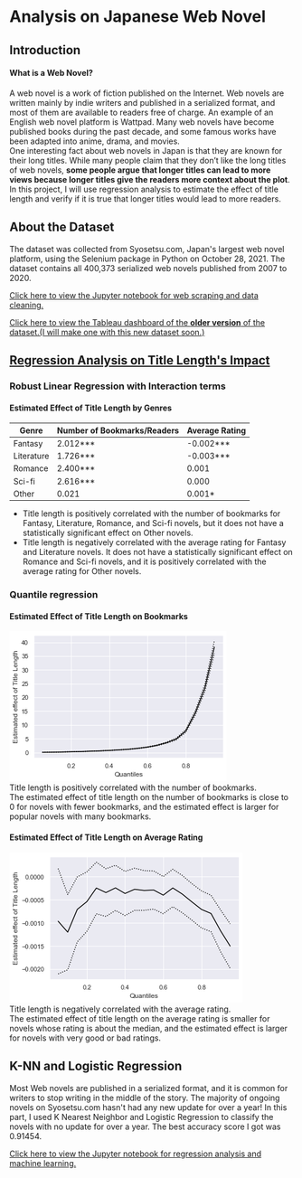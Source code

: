 # Analysis on Japanese Web Novel

## Introduction
#### What is a Web Novel?
A web novel is a work of fiction published on the Internet. Web novels are written mainly by indie writers and published in a serialized format, and most of them are available to readers free of charge. An example of an English web novel platform is Wattpad. Many web novels have become published books during the past decade, and some famous works have been adapted into anime, drama, and movies.<br>
One interesting fact about web novels in Japan is that they are known for their long titles. While many people claim that they don’t like the long titles of web novels, **some people argue that longer titles can lead to more views because longer titles give the readers more context about the plot**. In this project, I will use regression analysis to estimate the effect of title length and verify if it is true that longer titles would lead to more readers.<br>

## About the Dataset
The dataset was collected from Syosetsu.com, Japan's largest web novel platform, using the Selenium package in Python on October 28, 2021. The dataset contains all 400,373 serialized web novels published from 2007 to 2020.<br>

[Click here to view the Jupyter notebook for web scraping and data cleaning.](https://github.com/fangevalee/Portfolio/blob/2dd69babdb34fc252e3a64782892da3cd874637d/WebNovel/Web%20scraping%20with%20Selenium.ipynb)

[Click here to view the Tableau dashboard of the **older version** of the dataset.(I will make one with this new dataset soon.)](https://public.tableau.com/app/profile/eva.lee3016/viz/AnalysisonJapaneseWebNovelTitles/page1)

## [Regression Analysis on Title Length's Impact](https://github.com/fangevalee/Portfolio/blob/24b47c77d160fa8c869c0edf64603aab218c2fa9/WebNovel/Analysis%20on%20Web%20Novel%20Data.ipynb)

### Robust Linear Regression with Interaction terms
#### Estimated Effect of Title Length by Genres
| Genre  | Number of Bookmarks/Readers | Average Rating |
| ------------- | ------------- |------------- |
| Fantasy  | 2.012***  | -0.002*** |
| Literature  | 1.726***  | -0.003*** |
| Romance  | 2.400***  | 0.001 |
| Sci-fi  | 2.616***  | 0.000 |
| Other  | 0.021  | 0.001* |

* Title length is positively correlated with the number of bookmarks for Fantasy, Literature, Romance, and Sci-fi novels, but it does not have a statistically significant effect on Other novels. <br>
* Title length is negatively correlated with the average rating for Fantasy and Literature novels. It does not have a statistically significant effect on Romance and Sci-fi novels, and it is positively correlated with the average rating for Other novels.<br>

### Quantile regression
#### Estimated Effect of Title Length on Bookmarks
![image](https://github.com/fangevalee/Portfolio/blob/66e0c5f4091fc10f223efff81f67ad89fe15ea21/WebNovel/plot1.png)<br>
Title length is positively correlated with the number of bookmarks. <br>The estimated effect of title length on the number of bookmarks is close to 0 for novels with fewer bookmarks, and the estimated effect is larger for popular novels with many bookmarks.

#### Estimated Effect of Title Length on Average Rating
![image](https://github.com/fangevalee/Portfolio/blob/66e0c5f4091fc10f223efff81f67ad89fe15ea21/WebNovel/plot2.png)<br>
Title length is negatively correlated with the average rating. <br>The estimated effect of title length on the average rating is smaller for novels whose rating is about the median, and the estimated effect is larger for novels with very good or bad ratings.

## K-NN and Logistic Regression
Most Web novels are published in a serialized format, and it is common for writers to stop writing in the middle of the story. The majority of ongoing novels on Syosetsu.com hasn't had any new update for over a year! In this part, I used K Nearest Neighbor and Logistic Regression to classify the novels with no update for over a year. The best accuracy score I got was 0.91454.

[Click here to view the Jupyter notebook for regression analysis and machine learning.](https://github.com/fangevalee/Portfolio/blob/24b47c77d160fa8c869c0edf64603aab218c2fa9/WebNovel/Analysis%20on%20Web%20Novel%20Data.ipynb)
